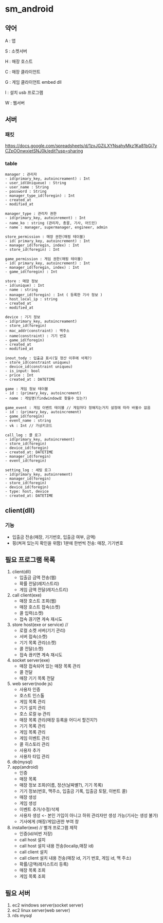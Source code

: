 # sm_android


## 약어

A : 앱

S : 소켓서버

H : 매장 호스트

C : 매장 클라이언트

G : 게임 클라이언트 embed dll

I : 설치 usb 프로그램

W : 웹서버


## 서버 

### 패킷

https://docs.google.com/spreadsheets/d/1zxJGZiLXYNsahyMkz1Ka81bGi7yCZpOOnwxietSNJ0k/edit?usp=sharing

### table
    
    manager : 관리자 
    - id(primary_key, autoincreament) : Int
    - user_id(Uniqueue) : String
    - user_name : String
    - password : String
    - manager_type_id(foregin) : Int
    - created_at
    - modified_at

    manager_type : 관리자 권한
    - id(primary_key, autoinrement) : Int
    - name_ko : string (관리자, 총괄, 기사, 어드민)
    - name : manager, supermanager, engineer, admin
    
    store_permission : 매장 권한(매핑 테이블)
    - id( primary_key, autoincrement) : Int
    - manager_id(foregin, index) : Int
    - store_id(foregin) : Int
    
    game_permission : 게임 권한(매핑 테이블)
    - id( primary_key, autoincrement) : Int
    - manager_id(foregin, index) : Int
    - game_id(foregin) : Int
    
    store : 매장 정보
    - id(unique) : Int
    - name : string
    - manager_id(foregin) : Int ( 등록한 기사 정보 )
    - host_local_ip : string
    - created_at
    - modified_at
            
    device : 기기 정보
    - id(primary_key, autoincreament)
    - store_id(foregin)
    - mac_addr(constraint) : 맥주소
    - name(constraint) : 기기 번호
    - game_id(foregin)
    - created_at
    - modified_at

    inout_tody : 입출금 표시(일 정산 이후에 삭제?)
    - store_id(constraint uniqueu)
    - device_id(constraint uniqueu)
    - is_input: bool
    - price : Int
    - created_at : DATETIME
   
    game : 게임 정보 테이블
    - id : (primary_key, autoincrement)
    - name : 게임명(findwindow로 찾을수 있는?)
    
    game_event : 게임 이벤트 테이블 // 게임마다 정해지는거지 설정에 따라 바뀔수 없음
    - id : (primary_key, autoincrement)
    - game_id(foregin)
    - event_name : string
    - vk : Int // 가상키코드
    
    call_log : 콜 로그
    - id(primary_key, autoincrement)
    - store_id(foregin)
    - device_id(foregin)
    - created_at: DATETIME
    - manager_id(foregin)
    - event_id(foregin)
    
    setting_log : 세팅 로그
    - id(primary_key, autoinrement)
    - manager_id(foregin)
    - store_id(foregin)
    - device_id(foregin)
    - type: host, device
    - created_at: DATETIME
    
## client(dll)

### 기능 

- 입출금 전송(매장, 기기번호, 입출금 여부, 금액)
- 핑(켜져 있는지 확인을 위함) 1분에 한번씩 전송: 매장, 기기번호


## 필요 프로그램 목록

1. client(dll)
    - 입출금 금액 전송(웹)
    - 확률 전달(레지스트리)
    - 게임 금액 전달(레지스트리)
2. call client(exe)  
    - 매장 호스트 조회(웹)
    - 매장 호스트 접속(소켓)
    - 콜 입력(소켓)
    - 접속 끊기면 게속 재시도
3. store host(exe or service) //
    - 로컬 소켓 서버(기기 관리)
    - 서버 접속(소켓)
    - 기기 목록 관리(소켓)
    - 콜 전달(소켓)
    - 접속 끊키면 계속 재시도
4. socket server(exe)
    - 매장 접속되어 있는 매장 목록 관리
    - 콜 전달
    - 매장 기기 목록 전달
5. web server(node js)
    - 사용자 인증
    - 호스트 인스톨
    - 게임 목록 관리
    - 기기 설치 관리
    - 호스 로컬 ip 관리
    - 매장 목록 관리(매장 등록을 어디서 할건지?)
    - 기기 목록 관리
    - 게임 목록 관리
    - 게임 이벤트 관리
    - 콜 히스토리 관리
    - 사용자 추가
    - 사용자 타입 관리
6. db(mysql)
7. app(android)
    - 인증 
    - 매장 목록 
    - 매장 정보 조회(이름, 정산(날짜별?), 기기 목록)
    - 기기 정보(번호, 맥주소, 입출금 기록, 입출금 토탈, 이번트 콜)
    - 매장 생성 
    - 게임 생성
    - 이벤트 추가/수정/삭제
    - 사용자 생성 <- 본인 가입이 아니고 하위 관리자만 생성 가능(기사는 생성 불가)
    - 기사에게 (매장/게임)권한 부여 창
8. installer(exe) // 별개 프로그램 제작
    - 인증(id/비번 저장)
    - call host 설치
    - call host 설치 내용 전송(localip,매장 id)
    - call client 설치
    - call client 설치 내용 전송(매장 id, 기기 번호, 게임 id, 맥 주소)
    - 확률/금액(레지스트리 등록)
    - 매장 목록 조회
    - 게임 목록 조회
 

## 필요 서버
1. ec2 windows server(socket server)
2. ec2 linux  server(web server)
3. rds mysql 







